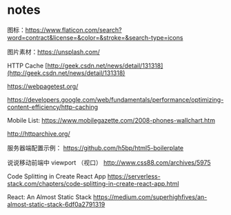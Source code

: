 # notes

图标：https://www.flaticon.com/search?word=contract&license=&color=&stroke=&search-type=icons

图片素材：https://unsplash.com/

HTTP Cache [http://geek.csdn.net/news/detail/131318](http://geek.csdn.net/news/detail/131318)

https://webpagetest.org/


https://developers.google.com/web/fundamentals/performance/optimizing-content-efficiency/http-caching


Mobile List:  https://www.mobilegazette.com/2008-phones-wallchart.htm

http://httparchive.org/

服务器端配置示例： https://github.com/h5bp/html5-boilerplate

说说移动前端中 viewport （视口）  http://www.css88.com/archives/5975

Code Splitting in Create React App https://serverless-stack.com/chapters/code-splitting-in-create-react-app.html

React: An Almost Static Stack https://medium.com/superhighfives/an-almost-static-stack-6df0a2791319
